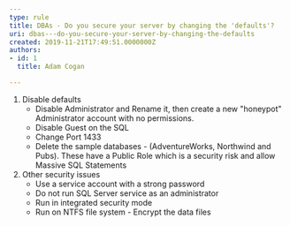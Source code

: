 ```yaml
---
type: rule
title: DBAs - Do you secure your server by changing the 'defaults'?
uri: dbas---do-you-secure-your-server-by-changing-the-defaults
created: 2019-11-21T17:49:51.0000000Z
authors:
- id: 1
  title: Adam Cogan

---
```


1. ​Disable defaults
    - Disable Administrator and Rename it, then create a new "honeypot" Administrator account with no permissions.
    - Disable Guest on the SQL
    - Change Port 1433
    - Delete the sample databases - (AdventureWorks, Northwind and Pubs). These have a Public Role which is a security risk and allow Massive SQL Statements
2. Other security issues
    - Use a service account with a strong password
    - Do not run SQL Server service as an administrator
    - Run in integrated security mode
    - Run on NTFS file system - Encrypt the data files​
